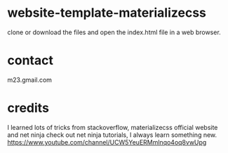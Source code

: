 # website-template-materializecss
clone or download the files and open the index.html file in a web browser.

# contact
m23.gmail.com

# credits
I learned lots of tricks from stackoverflow, materializecss official website and net ninja
check out net ninja tutorials, I always learn something new. https://www.youtube.com/channel/UCW5YeuERMmlnqo4oq8vwUpg
